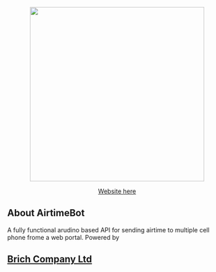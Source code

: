 <p align="center"><img src="tuatuagye/img/logo1.jpg" width="400"></p>

<p align="center">
<a href="http://airtimebot.brichghaha.com"> Website here </a>

</p>

## About AirtimeBot

A fully functional arudino based API for sending airtime to multiple cell phone frome a web portal. 
Powered by <h2> <a href="brichghana.com"> Brich Company Ltd</h3>
